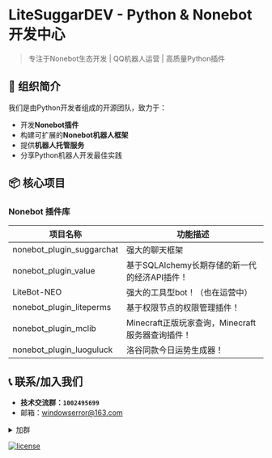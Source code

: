 # LiteSuggarDEV - Python & Nonebot 开发中心

> 专注于Nonebot生态开发 | QQ机器人运营 | 高质量Python插件

## 🚀 组织简介
我们是由Python开发者组成的开源团队，致力于：
- 开发**Nonebot插件**
- 构建可扩展的**Nonebot机器人框架**
- 提供**机器人托管服务**
- 分享Python机器人开发最佳实践

## 📦 核心项目

### Nonebot 插件库
|              项目名称             |            功能描述            |
|-------------------------------|---------------------------------|
| nonebot_plugin_suggarchat |         强大的聊天框架                |
| nonebot_plugin_value | 基于SQLAlchemy长期存储的新一代的经济API插件！ |
| LiteBot-NEO | 强大的工具型bot！（也在运营中） |
| nonebot_plugin_liteperms | 基于权限节点的权限管理插件！|
| nonebot_plugin_mclib  |  Minecraft正版玩家查询，Minecraft服务器查询插件！  |
| nonebot_plugin_luoguluck | 洛谷同款今日运势生成器！ |



## 📞 联系/加入我们
- **技术交流群：`1002495699`**
- 邮箱：windowserror@163.com

<details><summary>加群</summary>

⬇️ 扫描二维码或点击二维码添加群 ⬇️ 
[![image](https://github.com/user-attachments/assets/367bdf30-c72e-4acc-b8c6-108829f6a48c)](https://qm.qq.com/q/PicCSaZ2Iq)

</details>

[![license](https://img.shields.io/badge/license-MIT-blue.svg)](LICENSE)
